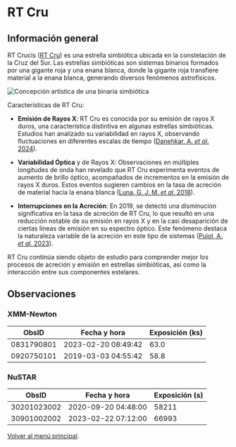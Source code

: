 # RT Cru

## Información general

RT Crucis ([RT Cru](https://simbad.cds.unistra.fr/simbad/sim-basic?Ident=rt+cru)) es una estrella simbiótica ubicada en la constelación de la Cruz del Sur. Las estrellas simbióticas son sistemas binarios formados por una gigante roja y una enana blanca, donde la gigante roja transfiere material a la enana blanca, generando diversos fenómenos astrofísicos.

![Concepción artística de una binaria simbiótica](https://upload.wikimedia.org/wikipedia/commons/1/12/A%D1%81%D1%81retion_Spins_Pulsar_to_Millisecond_Range.jpg)

Características de RT Cru:

- **Emisión de Rayos X**: RT Cru es conocida por su emisión de rayos X duros, una característica distintiva en algunas estrellas simbióticas. Estudios han analizado su variabilidad en rayos X, observando fluctuaciones en diferentes escalas de tiempo ([Danehkar, A. *et al*. 2024](https://iopscience.iop.org/article/10.3847/1538-4357/ad5cf6)).

- **Variabilidad Óptica** y de Rayos X: Observaciones en múltiples longitudes de onda han revelado que RT Cru experimenta eventos de aumento de brillo óptico, acompañados de incrementos en la emisión de rayos X duros. Estos eventos sugieren cambios en la tasa de acreción de material hacia la enana blanca ([Luna, G. J. M. *et al*. 2018](https://doi.org/10.1051/0004-6361/201832592)).

- **Interrupciones en la Acreción**: En 2019, se detectó una disminución significativa en la tasa de acreción de RT Cru, lo que resultó en una reducción notable de su emisión en rayos X y en la casi desaparición de ciertas líneas de emisión en su espectro óptico. Este fenómeno destaca la naturaleza variable de la acreción en este tipo de sistemas ([Pujol, A. *et al*. 2023](https://www.aanda.org/articles/aa/full_html/2023/02/aa44967-22/aa44967-22.html)).

RT Cru continúa siendo objeto de estudio para comprender mejor los procesos de acreción y emisión en estrellas simbióticas, así como la interacción entre sus componentes estelares.

## Observaciones

### XMM-Newton

|   ObsID    | Fecha y hora        | Exposición (ks) |
|------------|---------------------|-----------------|
| 0831790801 | 2023-02-20 08:49:42 | 63.0            |
| 0920750101 | 2019-03-03 04:55:42 | 58.8            |

### NuSTAR

|    ObsID    | Fecha y hora        | Exposición (s) |
|-------------|---------------------|----------------|
| 30201023002 | 2020-09-20 04:48:00 | 58211          |
| 30901002002 | 2023-02-22 07:12:00 | 66993          |

[Volver al menú principal](../../README.md).